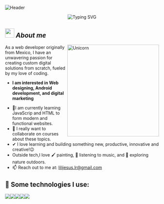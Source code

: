 ![Header](https://capsule-render.vercel.app/api?type=waving&color=gradient&height=150&section=header&text=🍭Hello,%20world!🙋🏻‍♀️💻&fontSize=50)

<p align="center">
  <img src="https://readme-typing-svg.demolab.com?font=Noto+Sans&weight=600&pause=1000&color=F76F0C&center=true&vCenter=true&width=435&lines=I+Am+A+Web+Developer.+%F0%9F%98%8D" alt="Typing SVG">
</p>

## <img src="https://media.giphy.com/media/ObNTw8Uzwy6KQ/giphy.gif" width="30px">&nbsp;***About me***
<img align="right" width=300px alt="Unicorn" src="https://c.tenor.com/GN73MKBawZYAAAAi/busy-cute.gif" />

As a web developer originally from Mexico, I have an unwavering passion for creating custom digital solutions from scratch, fueled by my love of coding.
* **I am interested in Web designing, Android development, and digital marketing**
- 🌱I am currently learning JavaScrip and HTML to form modern and functional websites.
- 👯 I really want to collaborate on courses about these topics.
- ✔ I love learning and building something new, productive, innovative and creative!😉<br>
- Outside tech,I love 🖌️ painting, 🎵 listening to music, and 🌴 exploring nature outdoors.
- 📫 Reach out to me at: <a href="lilijesus.lr@gmail.com">lilijesus.lr@gmail.com</a>

## 🎯 Some technologies I use:
<img src="https://img.shields.io/badge/HTML5-E34F26?style=for-the-badge&logo=html5&logoColor=white" /><img src="https://img.shields.io/badge/CSS3-1572B6?style=for-the-badge&logo=css3&logoColor=white" /><img src="https://img.shields.io/badge/JavaScript-323330?style=for-the-badge&logo=javascript&logoColor=F7DF1E" /><img src="https://img.shields.io/badge/GitHub-100000?style=for-the-badge&logo=github&logoColor=white" /><img src="https://img.shields.io/badge/VSCode-0078D4?style=for-the-badge&logo=visual%20studio%20code&logoColor=white" />
